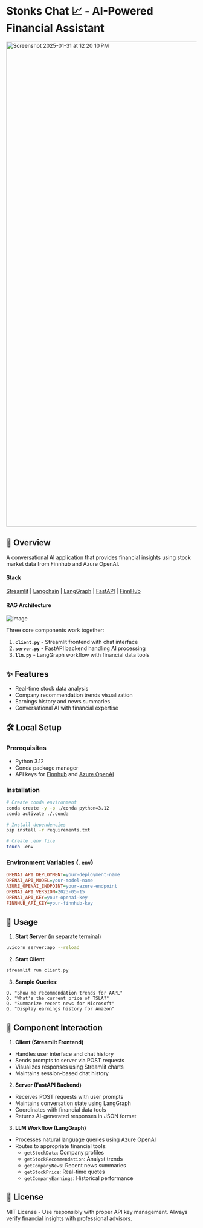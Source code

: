 # Stonks Chat 📈 - AI-Powered Financial Assistant
<img width="1280" alt="Screenshot 2025-01-31 at 12 20 10 PM" src="https://github.com/user-attachments/assets/5f7f96cc-b962-4e69-b5ff-ba025b54582c" />

## 📖 Overview
A conversational AI application that provides financial insights using stock market data from Finnhub and Azure OpenAI.

#### Stack

  [Streamlit](https://streamlit.io/)
| [Langchain](https://www.langchain.com/)
| [LangGraph](https://langchain-ai.github.io/langgraph/)
| [FastAPI](https://fastapi.tiangolo.com/)
| [FinnHub](https://finnhub.io/)


#### RAG Architecture
![image](https://github.com/user-attachments/assets/c3df2abd-2885-4aab-8de3-6f0130829604)


Three core components work together:
1. **`client.py`** - Streamlit frontend with chat interface
2. **`server.py`** - FastAPI backend handling AI processing
3. **`llm.py`** - LangGraph workflow with financial data tools

## ✨ Features

- Real-time stock data analysis
- Company recommendation trends visualization
- Earnings history and news summaries
- Conversational AI with financial expertise

## 🛠️ Local Setup

### Prerequisites
- Python 3.12
- Conda package manager
- API keys for [Finnhub](https://finnhub.io) and [Azure OpenAI](https://azure.microsoft.com/en-us/products/ai-services/openai-service)

### Installation
```bash
# Create conda environment
conda create -y -p ./conda python=3.12
conda activate ./.conda

# Install dependencies
pip install -r requirements.txt

# Create .env file
touch .env
```

### Environment Variables (`.env`)
```ini
OPENAI_API_DEPLOYMENT=your-deployment-name
OPENAI_API_MODEL=your-model-name
AZURE_OPENAI_ENDPOINT=your-azure-endpoint
OPENAI_API_VERSION=2023-05-15
OPENAI_API_KEY=your-openai-key
FINNHUB_API_KEY=your-finnhub-key
```

## 🚀 Usage

1. **Start Server** (in separate terminal)
```bash
uvicorn server:app --reload
```

2. **Start Client** 
```bash
streamlit run client.py
```

3. **Sample Queries**:
```text
Q. "Show me recommendation trends for AAPL"
Q. "What's the current price of TSLA?"
Q. "Summarize recent news for Microsoft"
Q. "Display earnings history for Amazon"
```

## 🧩 Component Interaction

1. **Client (Streamlit Frontend)**
- Handles user interface and chat history
- Sends prompts to server via POST requests
- Visualizes responses using Streamlit charts
- Maintains session-based chat history

2. **Server (FastAPI Backend)**
- Receives POST requests with user prompts
- Maintains conversation state using LangGraph
- Coordinates with financial data tools
- Returns AI-generated responses in JSON format

3. **LLM Workflow (LangGraph)**
- Processes natural language queries using Azure OpenAI
- Routes to appropriate financial tools:
  - `getStockData`: Company profiles
  - `getStockRecommendation`: Analyst trends
  - `getCompanyNews`: Recent news summaries
  - `getStockPrice`: Real-time quotes
  - `getCompanyEarnings`: Historical performance

## 📄 License

MIT License - Use responsibly with proper API key management. Always verify financial insights with professional advisors.
